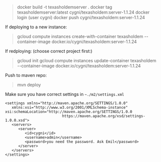 > docker build -t texasholdemserver .
> docker tag texasholdemserver:latest cygni/texasholdem:server-1.1.24
> docker login (user cygni)
> docker push cygni/texasholdem:server-1.1.24

If deploying to a new instance:
> gcloud compute instances create-with-container texasholdem --container-image docker.io/cygni/texasholdem:server-1.1.24

If redploying:
(choose correct project first:)
> gcloud init
> gcloud compute instances update-container texasholdem --container-image docker.io/cygni/texasholdem:server-1.1.24


Push to maven repo:
> mvn deploy

Make sure you have correct settings in ```~./m2/settings.xml```
```
<settings xmlns="http://maven.apache.org/SETTINGS/1.0.0"
   xmlns:xsi="http://www.w3.org/2001/XMLSchema-instance" xsi:schemaLocation="http://maven.apache.org/SETTINGS/1.0.0
                          https://maven.apache.org/xsd/settings-1.0.0.xsd">
   <servers>
      <server>
         <id>cygni</id>
         <username>admin</username>
         <password>you need the password. Ask Emil</password>
      </server>
   </servers>
</settings>
```